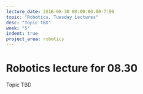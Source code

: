 ```yaml
---
lecture_date: 2016-08-30 09:00:00.00-7:00
topic: "Robotics, Tuesday Lectures"
desc: "Topic TBD"
week: "5"
indent: true
project_area: robotics
---
```


# Robotics lecture for 08.30

Topic TBD

